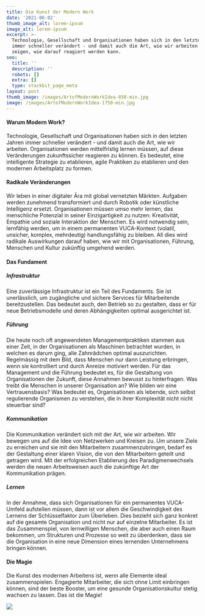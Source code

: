 ```yaml
---
title: Die Kunst der Modern Work
date: '2021-06-02'
thumb_image_alt: lorem-ipsum
image_alt: lorem-ipsum
excerpt: >-
  Technologie, Gesellschaft und Organisationen haben sich in den letzten Jahren
  immer schneller verändert - und damit auch die Art, wie wir arbeiten. Wir
  zeigen, wie darauf reagiert werden kann.
seo:
  title: ''
  description: ''
  robots: []
  extra: []
  type: stackbit_page_meta
layout: post
thumb_image: /images/ArtofModernWorkIdea-850-min.jpg
image: /images/ArtofModernWorkIdea-1750-min.jpg
---
```

#### Warum Modern Work?

Technologie, Gesellschaft und Organisationen haben sich in den letzten Jahren immer schneller verändert - und damit auch die Art, wie wir arbeiten. Organisationen werden mittelfristig lernen müssen, auf diese Veränderungen zukunftssicher reagieren zu können. Es bedeutet, eine intelligente Strategie zu etablieren, agile Praktiken zu etablieren und den modernen Arbeitsplatz zu formen.

#### Radikale Veränderungen

Wir leben in einer digitaler Ära mit global vernetzten Märkten. Aufgaben werden zunehmend transformiert und durch Robotik oder künstliche Intelligenz ersetzt. Organisationen müssen umso mehr lernen, das menschliche Potenzial in seiner Einzigartigkeit zu nutzen: Kreativität, Empathie und soziale Interaktion der Menschen. Es wird notwendig sein, lernfähig werden, um in einem permanenten VUCA-Kontext (volatil, unsicher, komplex, mehrdeutig) handlungsfähig zu bleiben. All dies wird radikale Auswirkungen darauf haben, wie wir mit Organisationen, Führung, Menschen und Kultur zukünftig umgehend werden.

#### Das Fundament

##### &#xD;&#xA;Infrastruktur

Eine zuverlässige Infrastruktur ist ein Teil des Fundaments. Sie ist unerlässlich, um zugängliche und sichere Services für Mitarbeitende bereitzustellen. Das bedeutet auch, den Betrieb so zu gestalten, dass er für neue Betriebsmodelle und deren Abhängigkeiten optimal ausgerichtet ist.

##### Führung

Die heute noch oft angewendeten Managementpraktiken stammen aus einer Zeit, in der Organisationen als Maschinen betrachtet wurden, in welchen es darum ging, alle Zahnrädchen optimal auszurichten. Regelmässig mit dem Bild, dass Menschen nur dann Leistung erbringen, wenn sie kontrolliert und durch Anreize motiviert werden. Für das Management und die Führung bedeutet es, für die Gestaltung von Organisationen der Zukunft, diese Annahmen bewusst zu hinterfragen. Was treibt die Menschen in unserer Organisation an? Wie bilden wir eine Vertrauensbasis? Was bedeutet es, Organisationen als lebende, sich selbst regulierende Organismen zu verstehen, die in ihrer Komplexität nicht nicht steuerbar sind?

##### Kommunikation

Die Kommunikation verändert sich mit der Art, wie wir arbeiten. Wir bewegen uns auf die Idee von Netzwerken und Kreisen zu. Um unsere Ziele zu erreichen und sie mit den Mitarbeitern zusammenzubringen, bedarf es der Gestaltung einer klaren Vision, die von den Mitarbeitern geteilt und getragen wird. Mit der erfolgreichen Etablierung des Paradigmenwechsels werden die neuen Arbeitsweisen auch die zukünftige Art der Kommunikation prägen.

##### Lernen

In der Annahme, dass sich Organisationen für ein permanentes VUCA-Umfeld aufstellen müssen, dann ist vor allem die Geschwindigkeit des Lernens der Schlüsselfaktor zum Überleben. Dies bezieht sich ganz konkret auf die gesamte Organisation und nicht nur auf einzelne Mitarbeiter. Es ist das Zusammenspiel, von lernwilligen Menschen, die aber auch einen Raum bekommen, um Strukturen und Prozesse so weit zu überdenken, dass sie die Organisation in eine neue Dimension eines lernenden Unternehmens bringen können.

#### Die Magie

Die Kunst des modernen Arbeitens ist, wenn alle Elemente ideal zusammenspielen. Engagierte Mitarbeiter, die sich ohne Limit einbringen können, sind der beste Booster, um eine gesunde Organisationskultur stetig wachsen zu lassen. Das ist die Magie!

![](/\_static/app-assets/images/Blog-Sanche-min.png)
